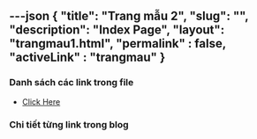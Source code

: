 ---json
{
    "title": "Trang mẫu 2",
    "slug": "",
    "description": "Index Page",
    "layout": "trangmau1.html",
    "permalink" : false,
    "activeLink" : "trangmau"
}
---

### Danh sách các link trong file
- [Click Here](./blog-list.html)

### Chi tiết từng link trong blog
